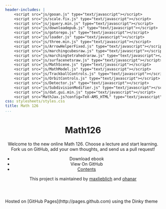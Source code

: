 ```yaml
---
header-includes: |
    <script src="js/gooan.js" type="text/javascript"></script>
    <script src="js/scale.fix.js" type="text/javascript"></script>
    <script src="js/jquery.min.js" type="text/javascript"></script>
    <script src="js/downloadepub.js" type="text/javascript"></script>
    <script src="js/gotorepo.js" type="text/javascript"></script>
    <script src="js/loader.js" type="text/javascript"></script>
    <script src="js/three.min.js" type="text/javascript"></script>
    <script src="js/ArrowHelperFixed.js" type="text/javascript"></script>
    <script src="js/marchingcubesraw.js" type="text/javascript"></script>
    <script src="js/marchingtetrahedraraw.js" type="text/javascript"></script>
    <script src="js/surfacenetsraw.js" type="text/javascript"></script>
    <script src="js/MathScene.js" type="text/javascript"></script>
    <script src="js/MathModel.js" type="text/javascript"></script>
    <script src="js/TrackballControls.js" type="text/javascript"></script>
    <script src="js/OrbitControls.js" type="text/javascript"></script>
    <script src="js/Detector.js" type="text/javascript"></script>
    <script src="js/SubdivisionModifier.js" type="text/javascript"></script>
    <script src="js/dat.gui.min.js" type="text/javascript"></script>
    <script src="MathJax.js?config=TeX-AMS_HTML" type="text/javascript"></script>
css: stylesheets/styles.css
title: Math 126
...
```


<div class="wrapper">
<header>

# Math126

Welcome to the new online Math 126. Choose a lecture and start learning.
Fork us on GitHub, add your own thoughts, and send us a pull request!

- <a class="buttons download" onclick="DownloadEpub();">Download ebook</a>
- <a class="buttons github" onclick="GotoRepo();">View On GitHub</a>
- <a class="buttons menu" href="#welcome.html">Contents</a>

This project is maintained by
[maxlieblich](https://github.com/maxlieblich) and
[ohanar](https://github.com/ohanar)

</header>

<section>
<div id="content"></div>
</section>

<footer>
Hosted on [GitHub Pages](http://pages.github.com) using the Dinky theme
</footer>
</div>

<!--[if !IE]><script>fixScale(document);</script><![endif]-->

